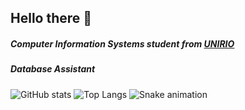 ## Hello there 👋

##### Computer Information Systems student from [UNIRIO](https://bsi.uniriotec.br/)
##### Database Assistant


![GitHub stats](https://github-readme-stats.vercel.app/api?username=Yuri-Campos&show_icons=true&theme=tokyonight)
![Top Langs](https://github-readme-stats.vercel.app/api/top-langs/?username=Yuri-Campos&theme=tokyonight)
![Snake animation](https://github.com/Yuri-Campos/Yuri-Campos/blob/output/github-contribution-grid-snake.svg)
 
<!--
**Yuri-Campos/Yuri-Campos** is a ✨ _special_ ✨ repository because its `README.md` (this file) appears on your GitHub profile.

Here are some ideas to get you started:

- 🔭 I’m currently working on ...
- 🌱 I’m currently learning ...
- 👯 I’m looking to collaborate on ...
- 🤔 I’m looking for help with ...
- 💬 Ask me about ...
- 📫 How to reach me: ...
- 😄 Pronouns: ...
- ⚡ Fun fact: ...
-->
